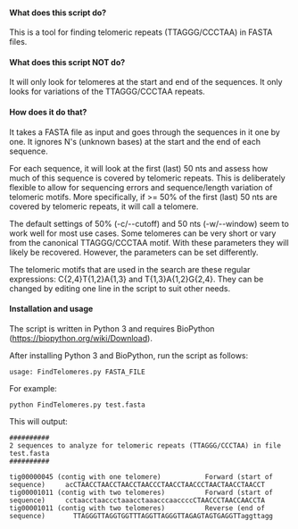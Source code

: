 #### What does this script do?

This is a tool for finding telomeric repeats (TTAGGG/CCCTAA) in FASTA files.

#### What does this script NOT do?

It will only look for telomeres at the start and end of the sequences. It only looks for variations of the TTAGGG/CCCTAA repeats.

#### How does it do that?
It takes a FASTA file as input and goes through the sequences in it one by one. It ignores N's (unknown bases) at the start and the end of each sequence.

For each sequence, it will look at the first (last) 50 nts and assess how much of this sequence is covered by telomeric repeats. This is deliberately flexible to allow for sequencing errors and sequence/length variation of telomeric motifs. More specifically, if >= 50% of the first (last) 50 nts are covered by telomeric repeats, it will call a telomere.  

The default settings of 50% (-c/--cutoff) and 50 nts (-w/--window) seem to work well for most use cases. Some telomeres can be very short or vary from the canonical TTAGGG/CCCTAA motif. With these parameters they will likely be recovered. However, the parameters can be set differently.

The telomeric motifs that are used in the search are these regular expressions: C{2,4}T{1,2}A{1,3} and T{1,3}A{1,2}G{2,4}. They can be changed by editing one line in the script to suit other needs.

#### Installation and usage
The script is written in Python 3 and requires BioPython (https://biopython.org/wiki/Download).

After installing Python 3 and BioPython, run the script as follows:

```
usage: FindTelomeres.py FASTA_FILE
```

For example:
```
python FindTelomeres.py test.fasta
```
This will output:

```
##########
2 sequences to analyze for telomeric repeats (TTAGGG/CCCTAA) in file test.fasta
##########

tig00000045 (contig with one telomere)           Forward (start of sequence)     acCTAACCTAACCTAACCTAACCCTAACCTAACCCTAACTAACCTAACCT
tig00001011 (contig with two telomeres)          Forward (start of sequence)     cctaacctaaccctaaacctaaacccaaccccCTAACCCTAACCAACCTA
tig00001011 (contig with two telomeres)          Reverse (end of sequence)       TTAGGGTTAGGTGGTTTAGGTTAGGGTTAGAGTAGTGAGGTTaggttagg
```
